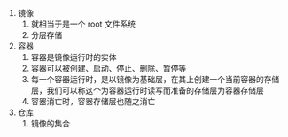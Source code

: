 1. 镜像
	1. 就相当于是一个 root 文件系统
	2. 分层存储
2. 容器
	1. 容器是镜像运行时的实体
	2. 容器可以被创建、启动、停止、删除、暂停等
	3. 每一个容器运行时，是以镜像为基础层，在其上创建一个当前容器的存储层，我们可以称这个为容器运行时读写而准备的存储层为容器存储层
	4. 容器消亡时，容器存储层也随之消亡
3. 仓库
	1. 镜像的集合
	
	
